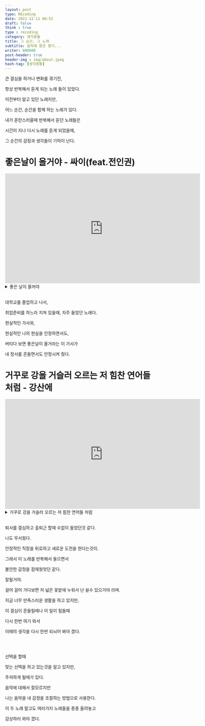 ```yaml
---
layout: post
type: REcoding
date: 2021-12-11 00:53
draft: false
think : true
type : recoding
category: 생각충돌
title: 그 순간, 그 노래
subtitle: 음악에 묻은 향기...
writer: 000000
post-header: true
header-img : img/about.jpeg
hash-tag: [생각충돌]
---
```



큰 결심을 하거나 변화를 겪기전,

항상 반복해서 듣게 되는 노래 들이 있었다.

이전부터 알고 있던 노래지만,

어느 순간, 순간을 함께 하는 노래가 있다.

내가 혼란스러울때 반복해서 듣던 노래들은

시간이 지나 다시 노래를 듣게 되었을때,

그 순간의 감정과 생각들이 기억이 난다.



# 좋은날이 올거야 - 싸이(feat.전인권)

<iframe width="640" height="360" src="https://www.youtube.com/embed/5zM8HW3qA7A" 
frameborder="0" allow= "autoplay; encrypted-media" allowfullscreen></iframe>
<details>
<summary> 좋은 날이 올꺼야</summary>
<div markdown="1">       

걱정말아요 그대 반드시 이유가 있겠지

실패하더라도 실망하지말고 인생 다시 살어

좋은날이 올거야

겁이나나요 그대 이제껏처럼 용기를 내

넘어지더라도 툭툭털고 일어나서 다시걸어

좋은날이 올거야

까만 밤을 지나야 해가 뜨듯이

차디찬 겨울지나야 봄이 오듯이

고통의 시간을 지나

그래 보자 누가 이기나

끝내 좋은날이 온다

반드시 그때까지 버텨

인생 개기는거야 동아줄에 붙어

인생 모르는거야

만약 비범 하지않다면

비겁 이라도 할수밖에

원래 그렇고 그래

인생 더러운거야

남을 탓하지마 모두 다 내 선택이었어

허나 자책하지마 이게 나의 최선이었어

정답인줄 알았지만 오답이었어

선택만이 있을뿐 빌어먹을 인생엔 정답이 없어

반복되는 시행착오

죽을듯이 숨이 턱에차고

죽기직전에 결승선을 통과하고

밀물과 썰물 인생은 파도

걱정말아요 그대 반드시 이유가 있겠지

실패하더라도 실망하지말고 인생 다시 살어

좋은날이 올거야

겁이나나요 그대 이제껏처럼 용기를 내

넘어지더라도 툭툭털고 일어나서 다시걸어

좋은날이 올거야

좋은날이 올거야

잘 될려고 이러는거야

좋은날이 올거야

인생 우는만큼 웃는거야

비가 내리고나야 땅이 굳듯이

한참을 달리고나야 땀이 나듯이

열매엔 댓가가 있다

그래 옛다 맘대로 해봐

결국 질긴 놈이 이긴다 반드시

노력하는 놈은 즐기는 놈 절대 못이겨

즐기는 놈은 미친놈을 절대 못이겨

사실 반칙과 오심도 게임의 일부

미친세상 혼자 멀쩡하면 못버텨

나이 먹으면 먹을수록 해야하는건 조심

세상을 알면 알수록 멀어져가는 건 초심

생각이 너무 많아진 내 꼬라지는 소심

내가 겁날까봐 겁이나 점점 희미해지는 소신

욕심은 한도 끝도 없지

육신은 세월 앞에 장사없지

어떻게 사는게 잘사는건지

행복하고 싶은데 그게 뭔지

걱정말아요 그대 반드시 이유가 있겠지

실패하더라도 실망하지말고 인생 다시 살어

좋은날이 올거야

겁이나나요 그대 이제껏처럼 용기를 내

넘어지더라도 툭툭털고 일어나서 다시걸어

좋은날이 올거야

좋은날이 올거야

잘 될려고 이러는거야

좋은날이 올거야

인생 우는 만큼 웃는거야

</div>
</details>

<br>

대학교를 졸업하고 나서,

취업준비를 하느라 지쳐 있을때, 자주 들었던 노래다.

현실적인 가사와,

현실적인 나의 현실을 인정하면서도,

버티다 보면 좋은날이 올거라는 이 가사가

내 정서를 흔들면서도 안정시켜 줬다.

<!-- 다음 내용 -->

# 거꾸로 강을 거슬러 오르는 저 힘찬 연어들 처럼 - 강산에

<iframe width="640" height="360" src="https://www.youtube.com/embed/v4u8N3Ik1F4" 
frameborder="0" allow= "autoplay; encrypted-media" allowfullscreen></iframe>

<details>
<summary> 거꾸로 강을 거슬러 오르는 저 힘찬 연어들 처럼 </summary>
<div markdown="1">

흐르는 강물을 거꾸로 거슬러 오르는 연어들의

도무지 알 수 없는 그들만의 신비한 이유처럼

그 언제서 부터인가 걸어 걸어 걸어 오는 이 길

앞으로 얼마나 더 많이 가야만 하는지

여러 갈래길중 만약에 이 길이 내가 걸어 가고 있는

돌아서 갈 수밖에 없는 꼬부라진 길 일지라도

딱딱 해지는 발바닥 걸어 걸어 걸어 가다보면 저 넓은

꽃밭에 누워서 난 쉴수 있겠지

여러 갈래길중 만약에 이길이 내가 걸어가고 있는

막막한 어둠으로 별빛조차 없는 길 일지라도

포기할순 없는거야 걸어 걸어 걸어 가다보면 뜨겁게

날 위해 부서진 햇살을 보겠지

그래도 나에겐 너무나도 많은 축복이란걸 알아

수없이 많은 걸어 가야할 내 앞길이 있지 않나

그래 다시 가다보면 걸어 걸어 걸어 가다보면

어느날 그 모든 일들을 감사해 하겠지

보이지도 않는 끝 지친어깨 떨구고 한숨짓는

그대 두려워 말아요 거꾸로 강을 거슬러 오르는

저 힘찬 연어들처럼 걸어가다 보면 걸어가다 보면...

</div>
</details>

<br>

퇴사를 결심하고 출퇴근 할때 수없이 들었던것 같다.

나도 무서웠다.

안정적인 직장을 뒤로하고 새로운 도전을 한다는것이.

그래서 이 노래를 반복해서 들으면서

불안한 감정을 잠재웠엇던 같다.

잘될거야.

걸어 걸어 가다보면 저 넓은 꽃밭에 누워서 난 쉴수 있으거야 라며.

지금 너무 만족스러운 생활을 하고 있지만,

이 결심이 흔들릴때나 이 일이 힘들때

다시 한번 여기 와서

이때의 생각을 다시 한번 되뇌어 봐야 겠다.

<br><br>

선택을 할때 

맞는 선택을 하고 있는것을 알고 있지만,

주저하게 될때가 있다.

음악에 대해서 잘모르지만

나는 음악을 내 감정을 조절하는 방법으로 사용한다.

이 두 노래 말고도 여러가지 노래들을 종종 올려놓고

감상하러 와야 겠다.